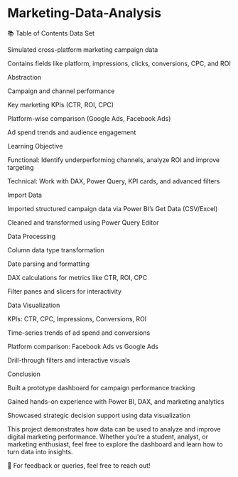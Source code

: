 # Marketing-Data-Analysis
📚 Table of Contents
Data Set

Simulated cross-platform marketing campaign data

Contains fields like platform, impressions, clicks, conversions, CPC, and ROI

Abstraction

Campaign and channel performance

Key marketing KPIs (CTR, ROI, CPC)

Platform-wise comparison (Google Ads, Facebook Ads)

Ad spend trends and audience engagement

Learning Objective

Functional: Identify underperforming channels, analyze ROI and improve targeting

Technical: Work with DAX, Power Query, KPI cards, and advanced filters

Import Data

Imported structured campaign data via Power BI’s Get Data (CSV/Excel)

Cleaned and transformed using Power Query Editor

Data Processing

Column data type transformation

Date parsing and formatting

DAX calculations for metrics like CTR, ROI, CPC

Filter panes and slicers for interactivity

Data Visualization

KPIs: CTR, CPC, Impressions, Conversions, ROI

Time-series trends of ad spend and conversions

Platform comparison: Facebook Ads vs Google Ads

Drill-through filters and interactive visuals

Conclusion

Built a prototype dashboard for campaign performance tracking

Gained hands-on experience with Power BI, DAX, and marketing analytics

Showcased strategic decision support using data visualization


This project demonstrates how data can be used to analyze and improve digital marketing performance. Whether you're a student, analyst, or marketing enthusiast, feel free to explore the dashboard and learn how to turn data into insights.

📩 For feedback or queries, feel free to reach out!
